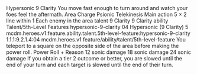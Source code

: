 <ability>
  <name>Hypersonic</name>
  <cost>9 Clarity</cost>
  <flavor>You move fast enough to turn around and watch your foes feel the aftermath.</flavor>
  <keywords>
    <keyword>Area</keyword>
    <keyword>Charge</keyword>
    <keyword>Psionic</keyword>
    <keyword>Telekinesis</keyword>
  </keywords>
  <type>Main action</type>
  <distance>5 × 2 line within 1</distance>
  <target>Each enemy in the area</target>
  <metadata>
    <class>talent</class>
    <cost>9 Clarity</cost>
    <cost_amount>9</cost_amount>
    <cost_resource>Clarity</cost_resource>
    <feature_type>ability</feature_type>
    <file_dpath>Talent/5th-Level Features</file_dpath>
    <item_id>hypersonic-9-clarity</item_id>
    <item_index>04</item_index>
    <item_name>Hypersonic (9 Clarity)</item_name>
    <level>5</level>
    <scc>mcdm.heroes.v1:feature.ability.talent.5th-level-feature:hypersonic-9-clarity</scc>
    <scdc>1.1.1:9.2.1.4:04</scdc>
    <source>mcdm.heroes.v1</source>
    <type>feature/ability/talent/5th-level-feature</type>
  </metadata>
  <effects>
    <effect type="mundane">You teleport to a square on the opposite side of the area before making the power roll.</effect>
    <effect type="roll">
      <roll>Power Roll + Reason</roll>
      <t1>12 sonic damage</t1>
      <t2>18 sonic damage</t2>
      <t3>24 sonic damage</t3>
    </effect>
    <effect type="mundane" name="Strained">If you obtain a tier 2 outcome or better, you are slowed until the end of your turn and each target is slowed until the end of their turn.</effect>
  </effects>
</ability>
